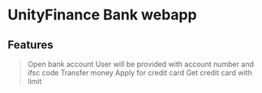# UnityFinance Bank webapp


## Features
>Open bank account
>User will be provided with account number and ifsc code
>Transfer money
>Apply for credit card
>Get credit card with limit

